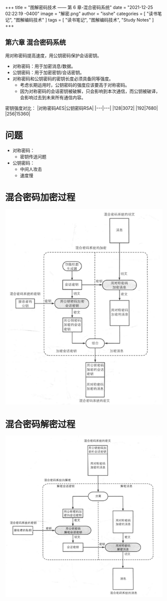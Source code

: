 +++
title = "图解密码技术 —— 第 6 章-混合密码系统"
date = "2021-12-25 02:22:19 -0400"
image = "解密.png"
author = "isshe"
categories = [ "读书笔记", "图解编码技术" ]
tags = [ "读书笔记", "图解编码技术", "Study Notes" ]
+++


第六章 混合密码系统
---
用对称密码提高速度，用公钥密码保护会话密钥。
* 对称密码：用于加密消息/数据。
* 公钥密码：用于加密密钥/会话密钥。
* 对称密码和公钥密码的密钥长度必须具备同等强度。
  * 考虑长期运用时，公钥密码的强度应该要高于对称密码。
  * 因为对称密码的会话密钥被破解，只会影响到本次通信，而公钥被破译，会影响过去到未来所有通信内容。

密钥强度对比：
|对称密码AES|公钥密码RSA|
|---|---|
|128|3072|
|192|7680|
|256|15360|


# 问题
* 对称密码：
  * 密钥传送问题
* 公钥密码：
  * 中间人攻击
  * 速度慢

# 混合密码加密过程
![混合密码加密过程](加密.png)

# 混合密码解密过程
![混合密码解密过程](解密.png)
